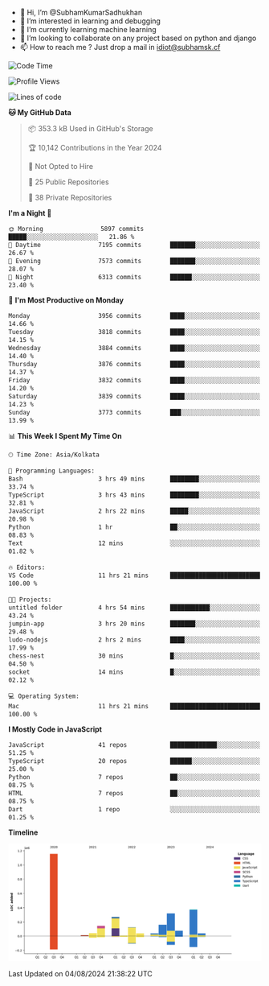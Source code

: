 - 👋 Hi, I’m @SubhamKumarSadhukhan
- 👀 I’m interested in learning and debugging
- 🌱 I’m currently learning machine learning
- 💞️ I’m looking to collaborate on any project based on python and django
- 📫 How to reach me ?
      Just drop a mail in idiot@subhamsk.cf

<!---
SubhamKumarSadhukhan/SubhamKumarSadhukhan is a ✨ special ✨ repository because its `README.md` (this file) appears on your GitHub profile.
You can click the Preview link to take a look at your changes.
--->


<!--START_SECTION:waka-->
![Code Time](http://img.shields.io/badge/Code%20Time-2%2C365%20hrs%2033%20mins-blue)

![Profile Views](http://img.shields.io/badge/Profile%20Views-1-blue)

![Lines of code](https://img.shields.io/badge/From%20Hello%20World%20I%27ve%20Written-2.8%20million%20lines%20of%20code-blue)

**🐱 My GitHub Data** 

> 📦 353.3 kB Used in GitHub's Storage 
 > 
> 🏆 10,142 Contributions in the Year 2024
 > 
> 🚫 Not Opted to Hire
 > 
> 📜 25 Public Repositories 
 > 
> 🔑 38 Private Repositories 
 > 
**I'm a Night 🦉** 

```text
🌞 Morning                5897 commits        █████░░░░░░░░░░░░░░░░░░░░   21.86 % 
🌆 Daytime                7195 commits        ███████░░░░░░░░░░░░░░░░░░   26.67 % 
🌃 Evening                7573 commits        ███████░░░░░░░░░░░░░░░░░░   28.07 % 
🌙 Night                  6313 commits        ██████░░░░░░░░░░░░░░░░░░░   23.40 % 
```
📅 **I'm Most Productive on Monday** 

```text
Monday                   3956 commits        ████░░░░░░░░░░░░░░░░░░░░░   14.66 % 
Tuesday                  3818 commits        ████░░░░░░░░░░░░░░░░░░░░░   14.15 % 
Wednesday                3884 commits        ████░░░░░░░░░░░░░░░░░░░░░   14.40 % 
Thursday                 3876 commits        ████░░░░░░░░░░░░░░░░░░░░░   14.37 % 
Friday                   3832 commits        ████░░░░░░░░░░░░░░░░░░░░░   14.20 % 
Saturday                 3839 commits        ████░░░░░░░░░░░░░░░░░░░░░   14.23 % 
Sunday                   3773 commits        ███░░░░░░░░░░░░░░░░░░░░░░   13.99 % 
```


📊 **This Week I Spent My Time On** 

```text
🕑︎ Time Zone: Asia/Kolkata

💬 Programming Languages: 
Bash                     3 hrs 49 mins       ████████░░░░░░░░░░░░░░░░░   33.74 % 
TypeScript               3 hrs 43 mins       ████████░░░░░░░░░░░░░░░░░   32.81 % 
JavaScript               2 hrs 22 mins       █████░░░░░░░░░░░░░░░░░░░░   20.98 % 
Python                   1 hr                ██░░░░░░░░░░░░░░░░░░░░░░░   08.83 % 
Text                     12 mins             ░░░░░░░░░░░░░░░░░░░░░░░░░   01.82 % 

🔥 Editors: 
VS Code                  11 hrs 21 mins      █████████████████████████   100.00 % 

🐱‍💻 Projects: 
untitled folder          4 hrs 54 mins       ███████████░░░░░░░░░░░░░░   43.24 % 
jumpin-app               3 hrs 20 mins       ███████░░░░░░░░░░░░░░░░░░   29.48 % 
ludo-nodejs              2 hrs 2 mins        ████░░░░░░░░░░░░░░░░░░░░░   17.99 % 
chess-nest               30 mins             █░░░░░░░░░░░░░░░░░░░░░░░░   04.50 % 
socket                   14 mins             █░░░░░░░░░░░░░░░░░░░░░░░░   02.12 % 

💻 Operating System: 
Mac                      11 hrs 21 mins      █████████████████████████   100.00 % 
```

**I Mostly Code in JavaScript** 

```text
JavaScript               41 repos            █████████████░░░░░░░░░░░░   51.25 % 
TypeScript               20 repos            ██████░░░░░░░░░░░░░░░░░░░   25.00 % 
Python                   7 repos             ██░░░░░░░░░░░░░░░░░░░░░░░   08.75 % 
HTML                     7 repos             ██░░░░░░░░░░░░░░░░░░░░░░░   08.75 % 
Dart                     1 repo              ░░░░░░░░░░░░░░░░░░░░░░░░░   01.25 % 
```



**Timeline**

![Lines of Code chart](https://raw.githubusercontent.com/SubhamKumarSadhukhan/SubhamKumarSadhukhan/main/assets/bar_graph.png)


 Last Updated on 04/08/2024 21:38:22 UTC
<!--END_SECTION:waka-->
